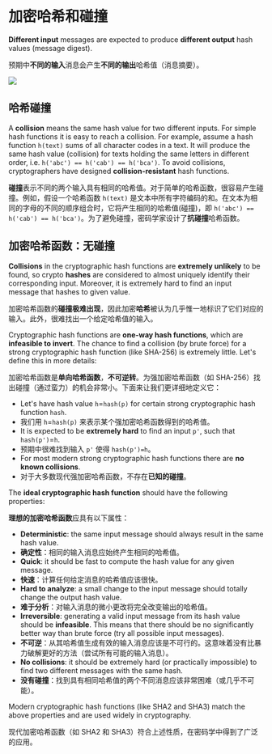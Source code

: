 # 加密哈希和碰撞

**Different input** messages are expected to produce **different output** hash values \(message digest\).

预期中**不同的输入**消息会产生**不同的输出**哈希值（消息摘要）。

![](../.gitbook/assets/crypto-hash-function-examples.jpg)

## 哈希碰撞

A **collision** means the same hash value for two different inputs. For simple hash functions it is easy to reach a collision. For example, assume a hash function `h(text)` sums of all character codes in a text. It will produce the same hash value \(collision\) for texts holding the same letters in different order, i.e. `h('abc') == h('cab') == h('bca')`. To avoid collisions, cryptographers have designed **collision-resistant** hash functions.

**碰撞**表示不同的两个输入具有相同的哈希值。对于简单的哈希函数，很容易产生碰撞。例如，假设一个哈希函数 `h(text)` 是文本中所有字符编码的和。在文本为相同的字母的不同的顺序组合时，它将产生相同的哈希值(碰撞)，即 `h('abc') == h('cab') == h('bca')`。为了避免碰撞，密码学家设计了**抗碰撞**哈希函数。

## 加密哈希函数：无碰撞

**Collisions** in the cryptographic hash functions are **extremely unlikely** to be found, so crypto **hashes** are considered to almost uniquely identify their corresponding input. Moreover, it is extremely hard to find an input message that hashes to given value.

加密哈希函数的**碰撞极难出现**，因此加密**哈希**被认为几乎惟一地标识了它们对应的输入。此外，很难找出一个给定哈希值的输入。

Cryptographic hash functions are **one-way hash functions**, which are **infeasible to invert**. The chance to find a collision \(by brute force\) for a strong cryptographic hash function \(like SHA-256\) is extremely little. Let's define this in more details:

加密哈希函数是**单向哈希函数**，**不可逆转**。为强加密哈希函数（如 SHA-256）找出碰撞（通过蛮力）的机会非常小。下面来让我们更详细地定义它：

* Let's have hash value `h`=`hash(p)` for certain strong cryptographic hash function `hash`.
* 我们用 `h`=`hash(p)` 来表示某个强加密哈希函数得到的哈希值。
* It is expected to be **extremely hard** to find an input `p'`, such that `hash(p')`=`h`.
* 预期中很难找到输入 `p'` 使得 `hash(p')=h`。
* For most modern strong cryptographic hash functions there are **no known collisions**.
* 对于大多数现代强加密哈希函数，不存在**已知的碰撞**。

The **ideal cryptographic hash function** should have the following properties:

**理想的加密哈希函数**应具有以下属性：

* **Deterministic**: the same input message should always result in the same hash value.
* **确定性**：相同的输入消息应始终产生相同的哈希值。
* **Quick**: it should be fast to compute the hash value for any given message.
* **快速**：计算任何给定消息的哈希值应该很快。
* **Hard to analyze**: a small change to the input message should totally change the output hash value.
* **难于分析**：对输入消息的微小更改将完全改变输出的哈希值。
* **Irreversible**: generating a valid input message from its hash value should be **infeasible**. This means that there should be no significantly better way than brute force \(try all possible input messages\).
* **不可逆**：从其哈希值生成有效的输入消息应该是不可行的。这意味着没有比暴力破解更好的方法（尝试所有可能的输入消息）。
* **No collisions**: it should be extremely hard \(or practically impossible\) to find two different messages with the same hash.
* **没有碰撞**：找到具有相同哈希值的两个不同消息应该非常困难（或几乎不可能）。

Modern cryptographic hash functions \(like SHA2 and SHA3\) match the above properties and are used widely in cryptography.

现代加密哈希函数（如 SHA2 和 SHA3）符合上述性质，在密码学中得到了广泛的应用。
